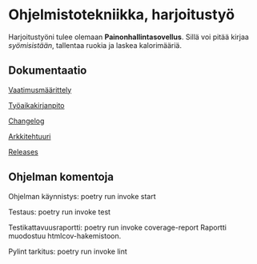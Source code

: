 # Ohjelmistotekniikka, harjoitustyö
Harjoitustyöni tulee olemaan **Painonhallintasovellus**. Sillä voi pitää 
kirjaa *syömisistään*, tallentaa ruokia ja laskea kalorimääriä.

## Dokumentaatio

[Vaatimusmäärittely](https://github.com/TerhiRoksa/ot-harjoitustyo/blob/main/dokumentaatio/vaatimusmaarittely.md)

[Työaikakirjanpito](https://github.com/TerhiRoksa/ot-harjoitustyo/blob/main/dokumentaatio/tyoaikakirjanpito.md)

[Changelog](https://github.com/TerhiRoksa/ot-harjoitustyo/blob/main/dokumentaatio/changelog.md)

[Arkkitehtuuri](https://github.com/TerhiRoksa/ot-harjoitustyo/blob/main/dokumentaatio/arkkitehtuuri.md)

[Releases](https://github.com/TerhiRoksa/ot-harjoitustyo/releases)


## Ohjelman komentoja

Ohjelman käynnistys:
poetry run invoke start

Testaus:
poetry run invoke test

Testikattavuusraportti:
poetry run invoke coverage-report
Raportti muodostuu htmlcov-hakemistoon.

Pylint tarkitus:
poetry run invoke lint
